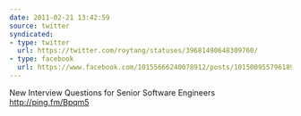 ```yaml
---
date: 2011-02-21 13:42:59
source: twitter
syndicated:
- type: twitter
  url: https://twitter.com/roytang/statuses/39681490648309760/
- type: facebook
  url: https://www.facebook.com/10155666240078912/posts/10150095579618912
---
```


New Interview Questions for Senior Software Engineers http://ping.fm/Bpqm5